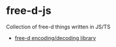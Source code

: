# free-d-js
Collection of free-d things written in JS/TS

- [free-d encoding/decoding library](./packages/free-d/)